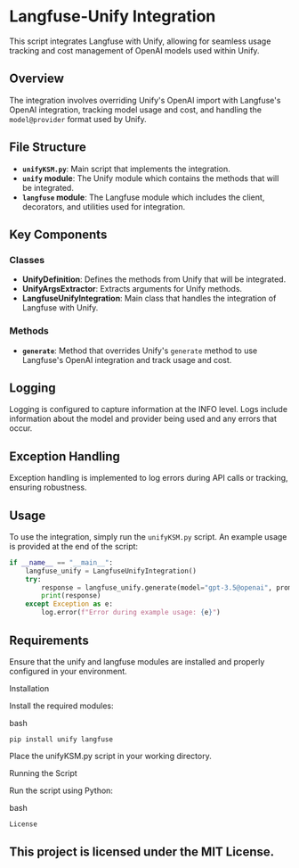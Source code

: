 # Langfuse-Unify Integration

This script integrates Langfuse with Unify, allowing for seamless usage tracking and cost management of OpenAI models used within Unify.

## Overview

The integration involves overriding Unify's OpenAI import with Langfuse's OpenAI integration, tracking model usage and cost, and handling the `model@provider` format used by Unify.

## File Structure

- **`unifyKSM.py`**: Main script that implements the integration.
- **`unify` module**: The Unify module which contains the methods that will be integrated.
- **`langfuse` module**: The Langfuse module which includes the client, decorators, and utilities used for integration.

## Key Components

### Classes

- **UnifyDefinition**: Defines the methods from Unify that will be integrated.
- **UnifyArgsExtractor**: Extracts arguments for Unify methods.
- **LangfuseUnifyIntegration**: Main class that handles the integration of Langfuse with Unify.

### Methods

- **`generate`**: Method that overrides Unify's `generate` method to use Langfuse's OpenAI integration and track usage and cost.

## Logging

Logging is configured to capture information at the INFO level. Logs include information about the model and provider being used and any errors that occur.

## Exception Handling

Exception handling is implemented to log errors during API calls or tracking, ensuring robustness.

## Usage

To use the integration, simply run the `unifyKSM.py` script. An example usage is provided at the end of the script:

```python
if __name__ == "__main__":
    langfuse_unify = LangfuseUnifyIntegration()
    try:
        response = langfuse_unify.generate(model="gpt-3.5@openai", prompt="Hello, world!")
        print(response)
    except Exception as e:
        log.error(f"Error during example usage: {e}")
```

## Requirements

Ensure that the unify and langfuse modules are installed and properly configured in your environment.

Installation

Install the required modules:

bash
```
pip install unify langfuse
```
Place the unifyKSM.py script in your working directory.

Running the Script

Run the script using Python:

bash
```python unifyKSM.py
License
```
## This project is licensed under the MIT License.






